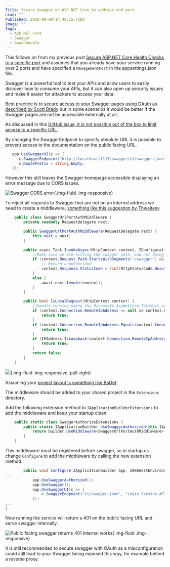 ```yaml
---
Title: Secure Swagger on ASP.NET Core by address and port
Lead: ""
Published: 2020-09-08T14:46:15.750Z
Image: ""
Tags:
  - ASP.NET Core
  - Swagger
  - Swashbuckle
---
```

This follows on from my previous post [Secure ASP.NET Core Health Checks to a specific port](2020-09-08-secure-asp.net-core-health-checks-to-a-specific-port) and assumes that you already have your service running over 2 ports and have specified a `ManagementPort` in the appsettings.json file.

Swagger is a powerful tool to test your APIs and allow users to easily discover how to consume your APIs, but it can also open up security issues and make it easier for attackers to access your data.

Best practice is to [secure access to your Swagger pages using OAuth as described by Scott Brady](https://www.scottbrady91.com/Identity-Server/ASPNET-Core-Swagger-UI-Authorization-using-IdentityServer4) but in some scenarios it would be better if the Swagger pages are not be accessible externally at all.

As discussed in this [GitHub issue, it is not possible out of the box to limit access to a specific URL](https://github.com/domaindrivendev/Swashbuckle/issues/384). 

By changing the SwaggerEndpoint to specify absolute URL it is possible to prevent access to the documentation on the public facing URL.

```C#
   app.UseSwaggerUI(c => {
      c.SwaggerEndpoint("http://localhost:1115/swagger/v1/swagger.json", "Login Service API V1");
      c.RoutePrefix = string.Empty;
   });
```

However this still leaves the Swagger homepage accessible displaying an error message due to CORS issues.

![Swagger CORS error](/assets/Images/swagger_internal_only_error.png){.img-fluid .img-responsive}

To reject all requests to Swagger that are not on an internal address we need to create a middleware, [something like this suggestion by Thwaitesy](https://github.com/domaindrivendev/Swashbuckle/issues/384#issuecomment-410117400)

```C#
	public class SwaggerUrlPortAuthMiddleware {
		private readonly RequestDelegate next;

		public SwaggerUrlPortAuthMiddleware(RequestDelegate next) {
			this.next = next;
		}

		public async Task InvokeAsync(HttpContext context, IConfiguration configuration) {
			//Make sure we are hitting the swagger path, and not doing it locally and are on the management port
			if (context.Request.Path.StartsWithSegments("/swagger") && !configuration.GetValue<int>("ManagementPort").Equals(context.Request.Host.Port)) {
				// Return unauthorized
				context.Response.StatusCode = (int)HttpStatusCode.Unauthorized;
			}
			else {
				await next.Invoke(context);
			}
		}

		public bool IsLocalRequest(HttpContext context) {
			//Handle running using the Microsoft.AspNetCore.TestHost and the site being run entirely locally in memory without an actual TCP/IP connection
			if (context.Connection.RemoteIpAddress == null && context.Connection.LocalIpAddress == null) {
				return true;
			}
			if (context.Connection.RemoteIpAddress.Equals(context.Connection.LocalIpAddress)) {
				return true;
			}
			if (IPAddress.IsLoopback(context.Connection.RemoteIpAddress)) {
				return true;
			}
			return false;
		}
	}
```
![](/assets/Images/baget_project_layout.png){.img-fluid .img-responsive .pull-right}

Assuming your [project layout is something like BaGet](https://github.com/loic-sharma/BaGet).

The middleware should be added to your shared project in the `Extensions` directory. 

Add the following extension method to `IApplicationBuilderExtensions` to add the middleware and keep your startup clean.

```C#
	public static class SwaggerAuthorizeExtensions {
		public static IApplicationBuilder UseSwaggerAuthorized(this IApplicationBuilder builder) {
			return builder.UseMiddleware<SwaggerUrlPortAuthMiddleware>();
		}
	}
```

This middleware must be registered before swagger, so in startup.cs change `Configure` to add the middleware by calling the new extension method.

```C#
		public void Configure(IApplicationBuilder app, IWebHostEnvironment env) {
...
			app.UseSwaggerAuthorized();
			app.UseSwagger();
			app.UseSwaggerUI(c => {
				c.SwaggerEndpoint("v1/swagger.json", "Login Service API V1");
			});
...
}
```

Now running the service will return a 401 on the public facing URL and serve swagger internally. 

![Public facing swagger returns 401 internal works](/assets/Images/swagger_secured_by_port.png){.img-fluid .img-responsive}

It is still recommended to secure swagger with OAuth as a misconfiguration could still lead to your Swagger being exposed this way, for example behind a reverse proxy.